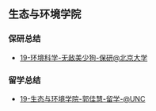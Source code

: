 ## 生态与环境学院 <!-- {docsify-ignore-all} -->

<!-- recent-update-start -->
### 保研总结
- [19-环境科学-无敌美少狗-保研@北京大学](https://www.bilibili.com/video/BV1814y1j78A/?share_source=copy_web&vd_source=1d24b8668d9a982639b17fbd66e7748d)

### 留学总结
- [19-生态与环境学院-郭佳慧-留学-@UNC](personal-summary/sthj/19-生态与环境学院-郭佳慧-留学-@UNC.md)


<!-- recent-update-end -->

